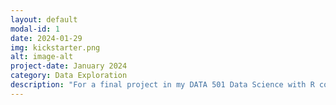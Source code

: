 ```yaml
---
layout: default
modal-id: 1
date: 2024-01-29
img: kickstarter.png
alt: image-alt
project-date: January 2024
category: Data Exploration
description: "For a final project in my DATA 501 Data Science with R course, we were tasked with conducting an analysis on Kickstarter projects using Jonathan Leland's Kickstarter dataset from 2009-2020. This project provided me with an opportunity to demonstrate knowledge and growth in wrangling, exploring, and statistical modeling by analyzing a real-world dataset within R Studio and presenting it to a general audience. My project analysis can be found here: <a href='https://rpubs.com/lhkim/Kickstarter_Data_Exploration')>R Pubs - Kickstarter Data Exploration</a>"
---
```

